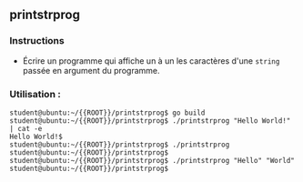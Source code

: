 ## printstrprog

### Instructions

-   Écrire un programme qui affiche un à un les caractères d'une `string` passée en argument du programme.

### Utilisation :

```console
student@ubuntu:~/{{ROOT}}/printstrprog$ go build
student@ubuntu:~/{{ROOT}}/printstrprog$ ./printstrprog "Hello World!" | cat -e
Hello World!$
student@ubuntu:~/{{ROOT}}/printstrprog$ ./printstrprog
student@ubuntu:~/{{ROOT}}/printstrprog$
student@ubuntu:~/{{ROOT}}/printstrprog$ ./printstrprog "Hello" "World"
student@ubuntu:~/{{ROOT}}/printstrprog$
```
